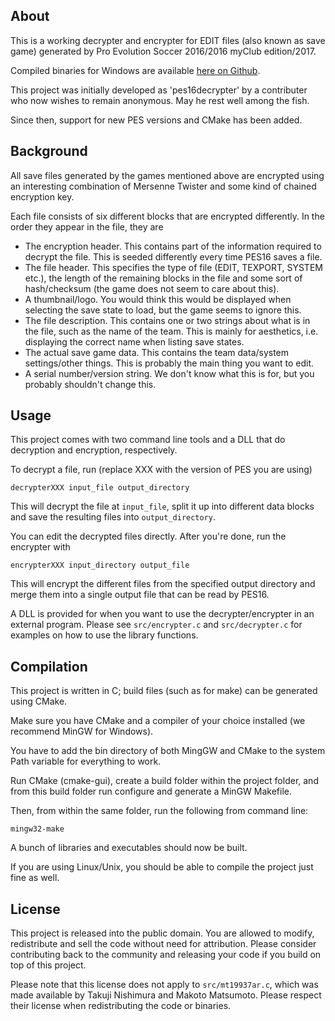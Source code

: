 About
-----

This is a working decrypter and encrypter for EDIT files (also known as save game) generated by Pro Evolution Soccer 2016/2016 myClub edition/2017.

Compiled binaries for Windows are available [here on Github](https://github.com/the4chancup/pesXdecrypter/releases).

This project was initially developed as 'pes16decrypter' by a contributer who now wishes to remain anonymous. May he rest well among the fish.

Since then, support for new PES versions and CMake has been added.

Background
----------

All save files generated by the games mentioned above are encrypted using an interesting combination of Mersenne Twister and some kind of chained encryption key.

Each file consists of six different blocks that are encrypted differently. In the order they appear in the file, they are

* The encryption header. This contains part of the information required to decrypt the file. This is seeded differently every time PES16 saves a file.
* The file header. This specifies the type of file (EDIT, TEXPORT, SYSTEM etc.), the length of the remaining blocks in the file and some sort of hash/checksum (the game does not seem to care about this).
* A thumbnail/logo. You would think this would be displayed when selecting the save state to load, but the game seems to ignore this.
* The file description. This contains one or two strings about what is in the file, such as the name of the team. This is mainly for aesthetics, i.e. displaying the correct name when listing save states.
* The actual save game data. This contains the team data/system settings/other things. This is probably the main thing you want to edit.
* A serial number/version string. We don't know what this is for, but you probably shouldn't change this.

Usage
-----

This project comes with two command line tools and a DLL that do decryption and encryption, respectively.

To decrypt a file, run (replace XXX with the version of PES you are using)

	decrypterXXX input_file output_directory

This will decrypt the file at `input_file`, split it up into different data blocks and save the resulting files into `output_directory`.

You can edit the decrypted files directly. After you're done, run the encrypter with

	encrypterXXX input_directory output_file

This will encrypt the different files from the specified output directory and merge them into a single output file that can be read by PES16.

A DLL is provided for when you want to use the decrypter/encrypter in an external program. Please see `src/encrypter.c` and `src/decrypter.c` for examples on how to use the library functions.

Compilation
-----------

This project is written in C; build files (such as for make) can be generated using CMake.

Make sure you have CMake and a compiler of your choice installed (we recommend MinGW for Windows).

You have to add the bin directory of both MingGW and CMake to the system Path variable for everything to work.

Run CMake (cmake-gui), create a build folder within the project folder, and from this build folder run configure and generate a MinGW Makefile.

Then, from within the same folder, run the following from command line:

	mingw32-make

A bunch of libraries and executables should now be built.

If you are using Linux/Unix, you should be able to compile the project just fine as well.


License
-------

This project is released into the public domain. You are allowed to modify, redistribute and sell the code without need for attribution. Please consider contributing back to the community and releasing your code if you build on top of this project.

Please note that this license does not apply to `src/mt19937ar.c`, which was made available by Takuji Nishimura and Makoto Matsumoto. Please respect their license when redistributing the code or binaries.